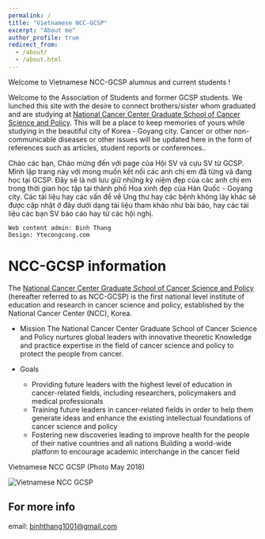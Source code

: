 ```yaml
---
permalink: /
title: "Vietnamese NCC-GCSP"
excerpt: "About me"
author_profile: true
redirect_from: 
  - /about/
  - /about.html
---
```

Welcome to Vietnamese NCC-GCSP alumnus and current students !


Welcome to the Association of Students and former GCSP students.
We lunched this site with the desire to connect brothers/sister whom graduated and are studying at [National Cancer Center Graduate School of Cancer Science and Policy](http://www.ncc-gcsp.ac.kr/). This will be a place to keep memories of yours while studying in the beautiful city of Korea - Goyang city.
Cancer or other non-communicable diseases or other issues will be updated here in the form of references such as articles, student reports or conferences..



Chào các bạn,
Chào mừng đến với page của Hội SV và cựu SV từ GCSP. 
Mình lập trang này với mong muốn kết nối các anh chị em đã từng và đang học tại GCSP. Đây sẽ là nơi lưu giữ những kỷ niệm đẹp của các anh chị em trong thời gian học tập tại thành phố Hoa xinh đẹp của Hàn Quốc - Goyang city. 
Các tài liệu hay các vấn đề về Ung thư hay các bệnh không lây khác sẽ được cập nhật ở đây dưới dạng tài liệu tham khảo như bài báo, hay các tài liệu các bạn SV báo cáo hay từ các hội nghị.


    Web content admin: Binh Thang
    Design: Ytecongcong.com

NCC-GCSP information 
======
The [National Cancer Center Graduate School of Cancer Science and Policy](http://www.ncc-gcsp.ac.kr/) (hereafter referred to as NCC-GCSP) is the first national level institute of education and research in cancer science and policy, established by the National Cancer Center (NCC), Korea. 

* Mission
The National Cancer Center Graduate School of Cancer Science and Policy nurtures global leaders with innovative theoretic Knowledge and practice expertise in the field of cancer science and policy to protect the people from cancer.

* Goals
    *   Providing future leaders with the highest level of education in cancer-related fields, including researchers, policymakers and medical professionals
    *   Training future leaders in cancer-related fields in order to help them generate ideas and enhance the existing intellectual foundations of cancer science and policy
    *   Fostering new discoveries leading to improve health for the people of their native countries and all nations
Building a world-wide platform to encourage academic interchange in the cancer field


Vietnamese NCC GCSP (Photo May 2018)

![Vietnamese NCC GCSP](:images/GCSP.png)

For more info
------
email: binhthang1001@gmail.com

